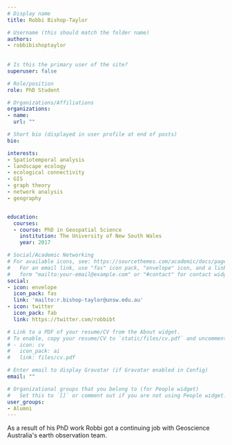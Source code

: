 ```yaml
---
# Display name
title: Robbi Bishop-Taylor

# Username (this should match the folder name)
authors:
- robbibishoptaylor
  
  
# Is this the primary user of the site?
superuser: false

# Role/position
role: PhD Student

# Organizations/Affiliations
organizations:
- name: 
  url: ""

# Short bio (displayed in user profile at end of posts)
bio: 

interests:
- Spatiotemporal analysis
- landscape ecology
- ecological connectivity
- GIS
- graph theory
- network analysis
- geography


education:
  courses:
  - course: PhD in Geospatial Science
    institution: The University of New South Wales
    year: 2017

# Social/Academic Networking
# For available icons, see: https://sourcethemes.com/academic/docs/page-builder/#icons
#   For an email link, use "fas" icon pack, "envelope" icon, and a link in the
#   form "mailto:your-email@example.com" or "#contact" for contact widget.
social:
- icon: envelope
  icon_pack: fas
  link: 'mailto:r.bishop-taylor@unsw.edu.au'
- icon: twitter
  icon_pack: fab
  link: https://twitter.com/robbibt

# Link to a PDF of your resume/CV from the About widget.
# To enable, copy your resume/CV to `static/files/cv.pdf` and uncomment the lines below.
# - icon: cv
#   icon_pack: ai
#   link: files/cv.pdf

# Enter email to display Gravatar (if Gravatar enabled in Config)
email: ""

# Organizational groups that you belong to (for People widget)
#   Set this to `[]` or comment out if you are not using People widget.
user_groups:
- Alumni
---
```


As a result of his PhD work Robbi got a continuing job with Geoscience Australia's earth observation team.